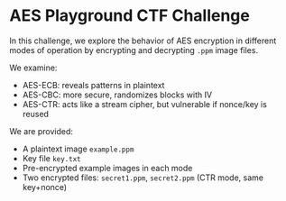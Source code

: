 # AES Playground CTF Challenge

In this challenge, we explore the behavior of AES encryption in different modes of operation by encrypting and decrypting `.ppm` image files.

We examine:

- AES-ECB: reveals patterns in plaintext
- AES-CBC: more secure, randomizes blocks with IV
- AES-CTR: acts like a stream cipher, but vulnerable if nonce/key is reused

We are provided:

- A plaintext image `example.ppm`
- Key file `key.txt`
- Pre-encrypted example images in each mode
- Two encrypted files: `secret1.ppm`, `secret2.ppm` (CTR mode, same key+nonce)
